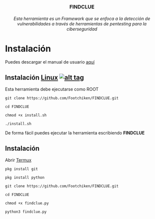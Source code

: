 

### <p align="center">FINDCLUE<p align="center">

###### <p align="center">Esta herramienta es un Framework que se enfoca a la detección de vulnerabilidades a través de herramientas de pentesting para la ciberseguridad<p align="center">

# Instalación

Puedes descargar el manual de usuario [aquí](https://mega.nz/file/iZImXTRa#6Tff89wPB-aUIlcD6dhJaQLlqrImjo9VTeL7PQqaGaU)

## Instalación [Linux](https://wikipedia.org/wiki/Linux) [![alt tag](http://icons.iconarchive.com/icons/dakirby309/simply-styled/32/OS-Linux-icon.png)](https://fr.wikipedia.org/wiki/Linux)


Esta herramienta debe ejecutarse como ROOT

`git clone https://github.com/Footchiken/FINDCLUE.git`

`cd FINDCLUE`

`chmod +x install.sh`

`./install.sh`

De forma fácil puedes ejecutar la herramienta escribiendo **FINDCLUE**

## Instalación

Abrir [Termux](https://play.google.com/store/apps/details?id=com.termux)

`pkg install git`

`pkg install python`

`git clone https://github.com/Footchiken/FINDCLUE.git`

`cd FINDCLUE`

`chmod +x findclue.py`

`python3 findclue.py`

